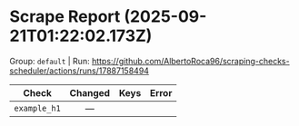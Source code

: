 # Scrape Report (2025-09-21T01:22:02.173Z)

Group: `default`  |  Run: https://github.com/AlbertoRoca96/scraping-checks-scheduler/actions/runs/17887158494

| Check | Changed | Keys | Error |
|---|:---:|:--|:--|
| `example_h1` | — |  |  |
